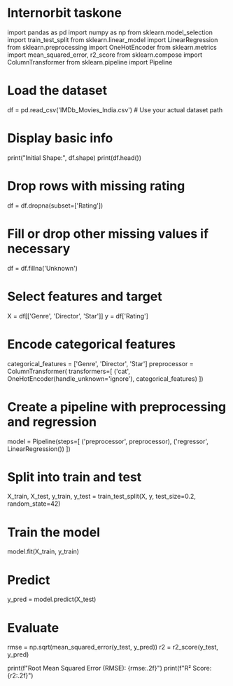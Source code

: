 # Internorbit taskone 
import pandas as pd
import numpy as np
from sklearn.model_selection import train_test_split
from sklearn.linear_model import LinearRegression
from sklearn.preprocessing import OneHotEncoder
from sklearn.metrics import mean_squared_error, r2_score
from sklearn.compose import ColumnTransformer
from sklearn.pipeline import Pipeline

# Load the dataset
df = pd.read_csv('IMDb_Movies_India.csv')  # Use your actual dataset path

# Display basic info
print("Initial Shape:", df.shape)
print(df.head())

# Drop rows with missing rating
df = df.dropna(subset=['Rating'])

# Fill or drop other missing values if necessary
df = df.fillna('Unknown')

# Select features and target
X = df[['Genre', 'Director', 'Star']]
y = df['Rating']

# Encode categorical features
categorical_features = ['Genre', 'Director', 'Star']
preprocessor = ColumnTransformer(
    transformers=[
        ('cat', OneHotEncoder(handle_unknown='ignore'), categorical_features)
    ])

# Create a pipeline with preprocessing and regression
model = Pipeline(steps=[
    ('preprocessor', preprocessor),
    ('regressor', LinearRegression())
])

# Split into train and test
X_train, X_test, y_train, y_test = train_test_split(X, y, test_size=0.2, random_state=42)

# Train the model
model.fit(X_train, y_train)

# Predict
y_pred = model.predict(X_test)

# Evaluate
rmse = np.sqrt(mean_squared_error(y_test, y_pred))
r2 = r2_score(y_test, y_pred)

print(f"Root Mean Squared Error (RMSE): {rmse:.2f}")
print(f"R² Score: {r2:.2f}")
